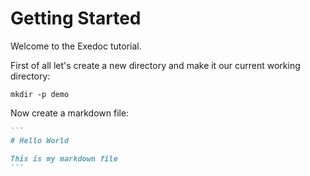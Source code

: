 Getting Started
===============

Welcome to the Exedoc tutorial.

First of all let's create a new directory and make it our current working
directory:

```shell shell exitCode=0
mkdir -p demo
```

Now create a markdown file:

``````markdown create path=demo/example.md language=markdown
```
# Hello World

This is my markdown file
```
``````



